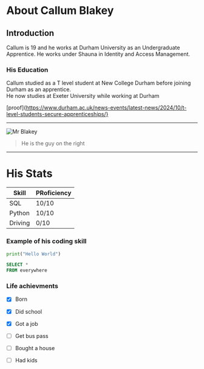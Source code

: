 # About Callum Blakey

## Introduction

Callum is 19 and he works at Durham University as an Undergraduate Apprentice. He works under Shauna in Identity and Access Management.

### His Education
Callum studied as a T level student at New College Durham before joining Durham as an apprentice. <br>
He now studies at Exeter University while working at Durham

[proof]{https://www.durham.ac.uk/news-events/latest-news/2024/10/t-level-students-secure-apprenticeships/}

------------------------------------------

![Mr Blakey](https://th.bing.com/th/id/OIP.k1smiQQ4xd2PNUs3c_5rkAHaEK?w=302&h=180&c=7&r=0&o=7&dpr=1.5&pid=1.7&rm=3)
> He is the guy on the right

------------------------------------------------------------
# His Stats

|Skill|PRoficiency|
|------|----------|
SQL|10/10
Python|10/10
Driving|0/10

### Example of his coding skill
```python
print("Hello World")
```

```sql
SELECT *
FROM everywhere
```

### Life achievments
- [x] Born
- [x] Did school
- [x] Got a job
- [ ] Get bus pass
- [ ] Bought a house
- [ ] Had kids

